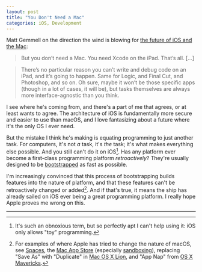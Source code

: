 ```yaml
---
layout: post
title: "You Don't Need a Mac"
categories: iOS, Development
---
```


Matt Gemmell on the direction the wind is blowing for [the future of iOS and the Mac](https://mattgemmell.com/a-big-phone/):

> But you don’t need a Mac. You need Xcode on the iPad. That’s all. [...]

> There’s no particular reason you can’t write and debug code on an iPad, and it’s going to happen. Same for Logic, and Final Cut, and Photoshop, and so on. Oh sure, maybe it won’t be those specific apps (though in a lot of cases, it will be), but tasks themselves are always more interface-agnostic than you think.

I see where he's coming from, and there's a part of me that agrees, or at least wants to agree. The architecture of iOS is fundamentally more secure and easier to use than macOS, and I love fantasizing about a future where it's the only OS I ever need.

But the mistake I think he's making is equating programming to just another task. For computers, it's not *a* task, it's *the* task; it's what makes everything else possible. And you still can't do it on iOS[^toy]. Has any platform ever become a first-class programming platform *retroactively*? They're usually designed to be [bootstrapped](https://en.wikipedia.org/wiki/Bootstrapping#Software_development) as fast as possible.

I'm increasingly convinced that this process of bootstrapping builds features into the nature of platform, and that these features can't be retroactively changed or added[^nature]. And if that's true, it means the ship has already sailed on iOS ever being a great programming platform. I really hope Apple proves me wrong on this.

* * *

[^toy]: It's such an obnoxious term, but so perfectly apt I can't help using it: iOS only allows "toy" programming.
[^nature]: For examples of where Apple has tried to change the nature of macOS, see [Spaces](https://en.wikipedia.org/wiki/Spaces_(software)), the [Mac App Store](https://en.wikipedia.org/wiki/Mac_App_Store) (especially [sandboxing](https://developer.apple.com/app-sandboxing/)), replacing "Save As" with "Duplicate" in [Mac OS X Lion](https://en.wikipedia.org/wiki/Mac_OS_X_Lion), and "App Nap" from [OS X Mavericks](https://en.wikipedia.org/wiki/OS_X_Mavericks#System_features).
